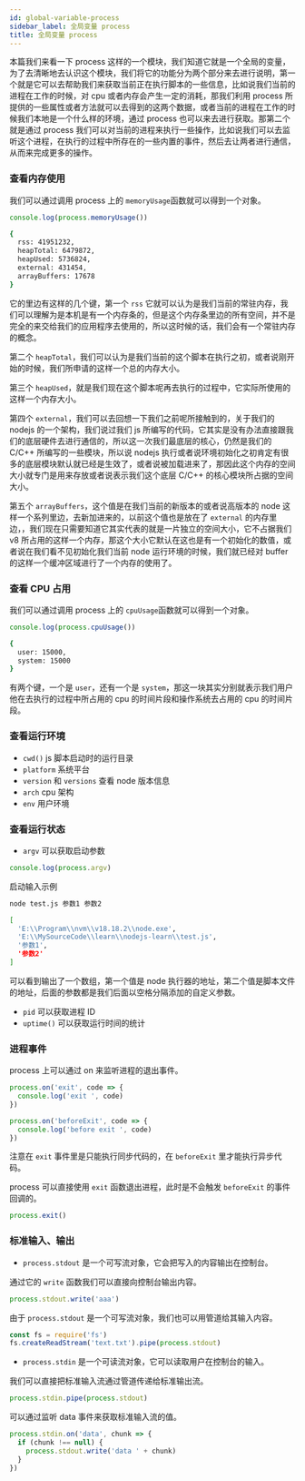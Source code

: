 ```yaml
---
id: global-variable-process
sidebar_label: 全局变量 process
title: 全局变量 process
---
```


本篇我们来看一下 process 这样的一个模块，我们知道它就是一个全局的变量，为了去清晰地去认识这个模块，我们将它的功能分为两个部分来去进行说明，第一个就是它可以去帮助我们来获取当前正在执行脚本的一些信息，比如说我们当前的进程在工作的时候，对 cpu 或者内存会产生一定的消耗，那我们利用 process 所提供的一些属性或者方法就可以去得到的这两个数据，或者当前的进程在工作的时候我们本地是一个什么样的环境，通过 process 也可以来去进行获取。那第二个就是通过 process 我们可以对当前的进程来执行一些操作，比如说我们可以去监听这个进程，在执行的过程中所存在的一些内置的事件，然后去让两者进行通信，从而来完成更多的操作。

### 查看内存使用

我们可以通过调用 process 上的 `memoryUsage`函数就可以得到一个对象。

```js
console.log(process.memoryUsage())
```

```bash
{
  rss: 41951232,
  heapTotal: 6479872,
  heapUsed: 5736824,
  external: 431454,
  arrayBuffers: 17678
}
```

它的里边有这样的几个键，第一个 `rss` 它就可以认为是我们当前的常驻内存，我们可以理解为是本机是有一个内存条的，但是这个内存条里边的所有空间，并不是完全的来交给我们的应用程序去使用的，所以这时候的话，我们会有一个常驻内存的概念。

第二个 `heapTotal`，我们可以认为是我们当前的这个脚本在执行之初，或者说刚开始的时候，我们所申请的这样一个总的内存大小。

第三个 `heapUsed`，就是我们现在这个脚本呢再去执行的过程中，它实际所使用的这样一个内存大小。

第四个 `external`，我们可以去回想一下我们之前呢所接触到的，关于我们的 nodejs 的一个架构，我们说过我们 js 所编写的代码，它其实是没有办法直接跟我们的底层硬件去进行通信的，所以这一次我们最底层的核心，仍然是我们的 C/C++ 所编写的一些模块，所以说 nodejs 执行或者说环境初始化之初肯定有很多的底层模块默认就已经是生效了，或者说被加载进来了，那因此这个内存的空间大小就专门是用来存放或者说表示我们这个底层 C/C++ 的核心模块所占据的空间大小。

第五个 `arrayBuffers`，这个值是在我们当前的新版本的或者说高版本的 node 这样一个系列里边，去新加进来的，以前这个值也是放在了 `external` 的内存里边，，我们现在只需要知道它其实代表的就是一片独立的空间大小，它不占据我们 v8 所占用的这样一个内存，那这个大小它默认在这也是有一个初始化的数值，或者说在我们看不见初始化我们当前 node 运行环境的时候，我们就已经对 buffer 的这样一个缓冲区域进行了一个内存的使用了。

### 查看 CPU 占用

我们可以通过调用 process 上的 `cpuUsage`函数就可以得到一个对象。

```js
console.log(process.cpuUsage())
```

```bash
{
  user: 15000,
  system: 15000
}
```

有两个键，一个是 `user`，还有一个是 `system`，那这一块其实分别就表示我们用户他在去执行的过程中所占用的 cpu 的时间片段和操作系统去占用的 cpu 的时间片段。

### 查看运行环境

- `cwd()` js 脚本启动时的运行目录
- `platform` 系统平台
- `version` 和 `versions` 查看 node 版本信息
- `arch` cpu 架构
- `env` 用户环境

### 查看运行状态

- `argv` 可以获取启动参数

```js
console.log(process.argv)
```

启动输入示例

```bash
node test.js 参数1 参数2
```

```bash
[
  'E:\\Program\\nvm\\v18.18.2\\node.exe',
  'E:\\MySourceCode\\learn\\nodejs-learn\\test.js',
  '参数1',
  '参数2'
]
```

可以看到输出了一个数组，第一个值是 node 执行器的地址，第二个值是脚本文件的地址，后面的参数都是我们后面以空格分隔添加的自定义参数。

- `pid` 可以获取进程 ID
- `uptime()` 可以获取运行时间的统计

### 进程事件

process 上可以通过 on 来监听进程的退出事件。

```js
process.on('exit', code => {
  console.log('exit ', code)
})

process.on('beforeExit', code => {
  console.log('before exit ', code)
})
```

注意在 `exit` 事件里是只能执行同步代码的，在 `beforeExit` 里才能执行异步代码。

process 可以直接使用 `exit` 函数退出进程，此时是不会触发 `beforeExit` 的事件回调的。

```js
process.exit()
```

### 标准输入、输出

- `process.stdout` 是一个可写流对象，它会把写入的内容输出在控制台。

通过它的 `write` 函数我们可以直接向控制台输出内容。

```js
process.stdout.write('aaa')
```

由于 `process.stdout` 是一个可写流对象，我们也可以用管道给其输入内容。

```js
const fs = require('fs')
fs.createReadStream('text.txt').pipe(process.stdout)
```

- `process.stdin` 是一个可读流对象，它可以读取用户在控制台的输入。

我们可以直接把标准输入流通过管道传递给标准输出流。

```js
process.stdin.pipe(process.stdout)
```

可以通过监听 data 事件来获取标准输入流的值。

```js
process.stdin.on('data', chunk => {
  if (chunk !== null) {
    process.stdout.write('data ' + chunk)
  }
})
```
